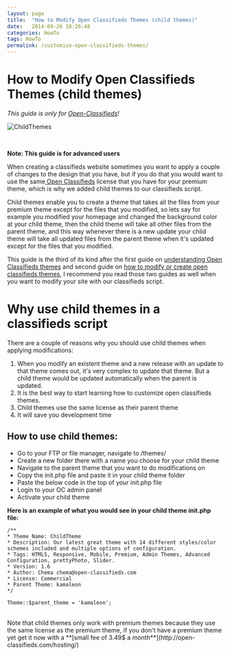```yaml
---
layout: page
title:  "How to Modify Open Classifieds Themes (child themes)"
date:   2014-09-26 10:26:48
categories: HowTo
tags: HowTo
permalink: /customize-open-classifieds-themes/
---
```

# How to Modify Open Classifieds Themes (child themes)

_This guide is only for [Open-Classifieds](http://open-classifieds.com/)!_

![ChildThemes](http://open-classifieds.com/wp-content/uploads/2014/09/1280x847xnotebook.jpg.pagespeed.ic.wAisV5pKA-.jpg)

<br>

**Note: This guide is for advanced users**

When creating a classifieds website sometimes you want to apply a couple of changes to the design that you have, but if you do that you would want to use the same[ Open Classifieds](http://open-classifieds.com) license that you have for your premium theme, which is why we added child themes to our classifieds script.

Child themes enable you to create a theme that takes all the files from your premium theme except for the files that you modified, so lets say for example you modified your homepage and changed the background color at your child theme, then the child theme will take all other files from the parent theme, and this way whenever there is a new update your child theme will take all updated files from the parent theme when it's updated except for the files that you modified.

This guide is the third of its kind after the first guide on [understanding Open Classifieds themes](/understanding-openclassifieds-themes/) and second guide on [how to modify or create open classifieds themes](/modify-create-theme/), I recommend you read those two guides as well when you want to modify your site with our classifieds script.

# Why use child themes in a classifieds script

There are a couple of reasons why you should use child themes when applying modifications:

1. When you modify an existent theme and a new release with an update to that theme comes out, it's very complex to update that theme. But a child theme would be updated automatically when the parent is updated.
2. It is the best way to start learning how to customize open classifieds themes.
3. Child themes use the same license as their parent theme
4. It will save you development time

## How to use child themes:

* Go to your FTP or file manager, navigate to /themes/
* Create a new folder there with a name you choose for your child theme
* Navigate to the parent theme that you want to do modifications on
* Copy the init.php file and paste it in your child theme folder
* Paste the below code in the top of your init.php file
* Login to your OC admin panel
* Activate your child theme

**Here is an example of what you would see in your child theme init.php file:**
    
    
    /**
    * Theme Name: ChildTheme
    * Description: Our latest great theme with 14 different styles/color schemes included and multiple options of configuration. 
    * Tags: HTML5, Responsive, Mobile, Premium, Admin Themes, Advanced Configuration, prettyPhoto, Slider.
    * Version: 1.6 
    * Author: Chema chema@open-classifieds.com
    * License: Commercial 
    * Parent Theme: kamaleon
    */
    
    Theme::$parent_theme = 'kamaleon';
    
<br>
Note that child themes only work with premium themes because they use the same license as the premium theme, if you don't have a premium theme yet get it now with a **[small fee of 3.49$ a month**](http://open-classifieds.com/hosting/)


<!--title: How to Modify Open Classifieds Themes (child themes)
link: http://open-classifieds.com/2014/09/26/customize-open-classifieds-themes/
author: Kinan
description: 
post_id: 20716
created: 2014/09/26 12:26:48
created_gmt: 2014/09/26 10:26:48
comment_status: open
post_name: customize-open-classifieds-themes
status: publish
post_type: post-->
